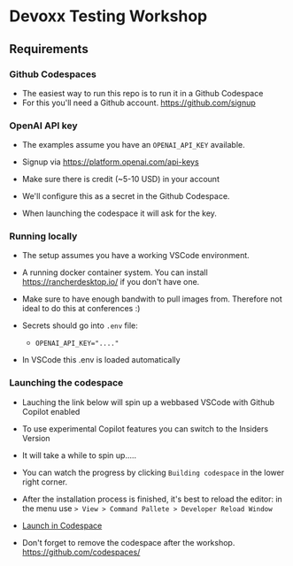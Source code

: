 # Devoxx Testing Workshop
## Requirements
### Github Codespaces
- The easiest way to run this repo is to run it in a Github Codespace
- For this you'll need a Github account. <https://github.com/signup>

### OpenAI API key
- The examples assume you have an `OPENAI_API_KEY` available.
- Signup via <https://platform.openai.com/api-keys>
- Make sure there is credit (~5-10 USD) in your account

- We'll configure this as a secret in the Github Codespace.
- When launching the codespace it will ask for the key.

### Running locally
- The setup assumes you have a working VSCode environment.
- A running docker container system. You can install <https://rancherdesktop.io/> if you don't have one.
- Make sure to have enough bandwith to pull images from. Therefore not ideal to do this at conferences :)

- Secrets should go into `.env` file:
    - `OPENAI_API_KEY="...."`
- In VSCode this .env is loaded automatically

### Launching the codespace
- Lauching the link below will spin up a webbased VSCode with Github Copilot enabled
- To use experimental Copilot features you can switch to the Insiders Version
- It will take a while to spin up.....
- You can watch the progress by clicking `Building codespace` in the lower right corner.
- After the installation process is finished, it's best to reload the editor: in the menu use `> View > Command Pallete > Developer Reload Window`

- [Launch in Codespace](https://github.com/codespaces/new/jedi4ever/devoxx-workshop-testing)
- Don't forget to remove the codespace after the workshop. <https://github.com/codespaces/>
